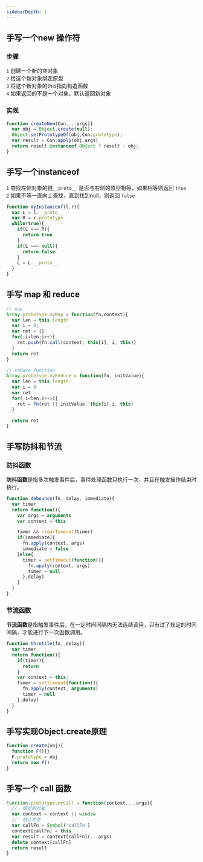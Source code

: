 ```yaml
---
sidebarDepth: 1
---
```


## 手写一个new 操作符

### 步骤

`1` 创建一个新的空对象  
`2` 给这个新对象绑定原型  
`3` 将这个新对象的this指向构造函数  
`4` 如果返回的不是一个对象，默认返回新对象  

### 实现

``` javascript 
function createNew(Con,...args){
  var obj = Object.create(null);
  Object.setPrototypeOf(obj,Con.prototype);
  var result = Con.apply(obj,args)
  return result instanceof Object ? result : obj;
}
```

## 手写一个instanceof
`1` 查找左侧对象的链`__proto__` 是否与右侧的原型相等，如果相等则返回 `true`  
`2` 如果不等一直向上查找，直到找到null，则返回 `false`
``` javascript 
function myInstanceof(l,r){
  var L = l.__proto__
  var R = r.prototype
  while(true){
    if(L === R){
      return true
    }
    if(L === null){
      return false
    }
    L = L.__proto__
  }
}
```

## 手写 map 和 reduce

``` javascript 
// map 
Array.prototype.myMap = function(fn,context){
  var len = this.length
  var i = 0;
  var ret = []
  for(;i<len;i++){
    ret.push(fn.call(context, this[i], i, this))
  }
  return ret
}

// reduce function
Array.prototype.myReduce = function(fn, initValue){
  var len = this.length
  var i = 0
  var ret
  for(;i<len;i++>){
    ret = fn(ret || initValue, this[i],i, this)
  }

  return ret
}
```

## 手写防抖和节流

### 防抖函数
**防抖函数**是指多次触发事件后，事件处理函数只执行一次，并且在触发操作结束时执行。

``` javascript
function debounce(fn, delay, immediate){
  var timer 
  return function(){
    var args = arguments
    var context = this

    timer && clearTimeout(timer)
    if(immediate){
      fn.apply(context, args)
      immediate = false
    }else{
      timer = setTimeout(function(){
        fn.apply(context, args)
        timer = null
      },delay)
    }
  }
}
```

### 节流函数
**节流函数**是指触发事件后，在一定时间间隔内无法连续调用，只有过了规定的时间间隔，才能进行下一次函数调用。

``` javascript
function throttle(fn, delay){
  var timer
  return function(){
    if(timer){
      return 
    }
    var context = this;
    timer = setTimeout(function(){
      fn.apply(context, arguments)
      timer = null
    },delay)
  }
}
```

## 手写实现Object.create原理

``` Javascript
function create(obj){
  function F(){}
  F.prototype = obj
  return new F()
}
```

## 手写一个 call 函数

``` Javascript
Function.prototype.myCall = function(context,...args){
  //  绑定的对象
  var context = context || window
  //  防止冲突
  var callFn = Symbol('callFn')
  context[callFn] = this 
  var result = context[callFn](...args)
  delete context[callFn]
  return result
}
```

<!-- ## 手写一个 bind 函数

``` javascript   

``` -->




